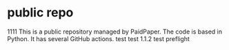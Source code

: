 # public repo
1111
This is a public repository managed by PaidPaper. The code is based in Python. It has several GitHub actions.
test
test 1.1.2
test preflight
